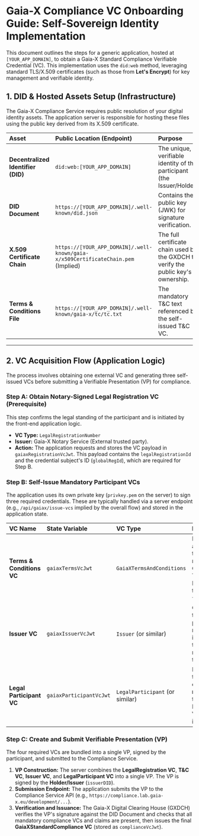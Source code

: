 # Gaia-X Compliance VC Onboarding Guide: Self-Sovereign Identity Implementation

This document outlines the steps for a generic application, hosted at `[YOUR_APP_DOMAIN]`, to obtain a Gaia-X Standard Compliance Verifiable Credential (VC). This implementation uses the `did:web` method, leveraging standard TLS/X.509 certificates (such as those from **Let's Encrypt**) for key management and verifiable identity.

## 1. DID & Hosted Assets Setup (Infrastructure)

The Gaia-X Compliance Service requires public resolution of your digital identity assets. The application server is responsible for hosting these files using the public key derived from its X.509 certificate.

| Asset | Public Location (Endpoint) | Purpose |
| :--- | :--- | :--- |
| **Decentralized Identifier (DID)** | `did:web:[YOUR_APP_DOMAIN]` | The unique, verifiable identity of the participant (the Issuer/Holder). |
| **DID Document** | `https://[YOUR_APP_DOMAIN]/.well-known/did.json` | Contains the public key (JWK) for signature verification. |
| **X.509 Certificate Chain** | `https://[YOUR_APP_DOMAIN]/.well-known/gaia-x/x509CertificateChain.pem` (Implied) | The full certificate chain used by the GXDCH to verify the public key's ownership. |
| **Terms & Conditions File** | `https://[YOUR_APP_DOMAIN]/.well-known/gaia-x/tc/tc.txt` | The mandatory T&C text referenced by the self-issued T&C VC. |

---

## 2. VC Acquisition Flow (Application Logic)

The process involves obtaining one external VC and generating three self-issued VCs before submitting a Verifiable Presentation (VP) for compliance.

### Step A: Obtain Notary-Signed Legal Registration VC (Prerequisite)

This step confirms the legal standing of the participant and is initiated by the front-end application logic.

* **VC Type:** `LegalRegistrationNumber`
* **Issuer:** Gaia-X Notary Service (External trusted party).
* **Action:** The application requests and stores the VC payload in `gaiaxRegistrationVcJwt`. This payload contains the `legalRegistrationId` and the credential subject's ID (`globalRegId`), which are required for Step B.

### Step B: Self-Issue Mandatory Participant VCs

The application uses its own private key (`privkey.pem` on the server) to sign three required credentials. These are typically handled via a server endpoint (e.g., `/api/gaiax/issue-vcs` implied by the overall flow) and stored in the application state.

| VC Name | State Variable | VC Type | Purpose | Issuer/Signer |
| :--- | :--- | :--- | :--- | :--- |
| **Terms & Conditions VC** | `gaiaxTermsVcJwt` | `GaiaXTermsAndConditions` | Declares adherence to the mandatory Gaia-X T&Cs. References the hash of `tc.txt`. | `did:web:[YOUR_APP_DOMAIN]` |
| **Issuer VC** | `gaiaxIssuerVcJwt` | `Issuer` (or similar) | Confirms the participant's role as an issuer, typically referencing the DID. | `did:web:[YOUR_APP_DOMAIN]` |
| **Legal Participant VC** | `gaiaxParticipantVcJwt` | `LegalParticipant` (or similar) | Describes the legal entity and **references** the Registration VC obtained in Step A. | `did:web:[YOUR_APP_DOMAIN]` |

### Step C: Create and Submit Verifiable Presentation (VP)

The four required VCs are bundled into a single VP, signed by the participant, and submitted to the Compliance Service.

1.  **VP Construction:** The server combines the **LegalRegistration VC**, **T&C VC**, **Issuer VC**, and **LegalParticipant VC** into a single VP. The VP is signed by the **Holder/Issuer** (`issuerDID`).
2.  **Submission Endpoint:** The application submits the VP to the Compliance Service API (e.g., `https://compliance.lab.gaia-x.eu/development/...`).
3.  **Verification and Issuance:** The Gaia-X Digital Clearing House (GXDCH) verifies the VP's signature against the DID Document and checks that all mandatory compliance VCs and claims are present, then issues the final **GaiaXStandardCompliance VC** (stored as `complianceVcJwt`).
